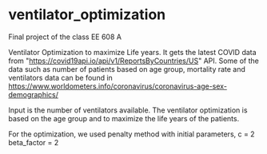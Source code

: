 # ventilator_optimization
Final project of the class EE 608 A

Ventilator Optimization to maximize Life years.
It gets the latest COVID data from "https://covid19api.io/api/v1/ReportsByCountries/US" API.
Some of the data such as number of patients based on age group, mortality rate and ventilators data can be found in 
https://www.worldometers.info/coronavirus/coronavirus-age-sex-demographics/

Input is the number of ventilators available.
The ventilator optimization is based on the age group and to maximize the life years of the patients.

For the optimization, we used penalty method with initial parameters,
c = 2
beta_factor = 2
